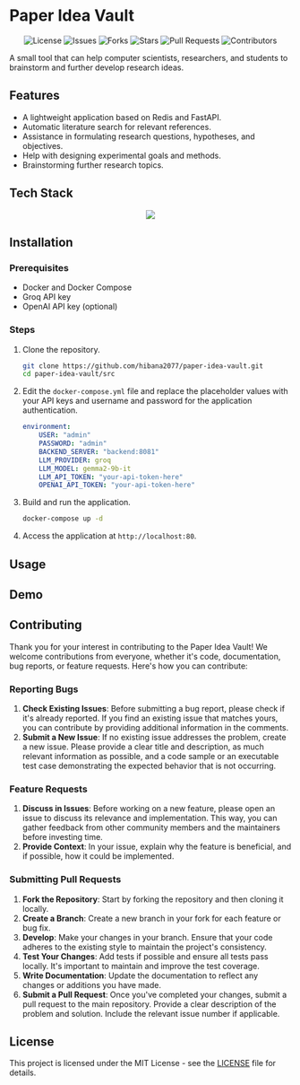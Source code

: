 # Paper Idea Vault

<p align="center">
  <img src="https://img.shields.io/github/license/hibana2077/paper-idea-vault" alt="License">
  <img src="https://img.shields.io/github/issues/hibana2077/paper-idea-vault" alt="Issues">
  <img src="https://img.shields.io/github/forks/hibana2077/paper-idea-vault" alt="Forks">
  <img src="https://img.shields.io/github/stars/hibana2077/paper-idea-vault" alt="Stars">
  <img src="https://img.shields.io/github/issues-pr/hibana2077/paper-idea-vault" alt="Pull Requests">
  <img src="https://img.shields.io/github/contributors/hibana2077/paper-idea-vault" alt="Contributors">
</p>

A small tool that can help computer scientists, researchers, and students to brainstorm and further develop research ideas.

## Features

- A lightweight application based on Redis and FastAPI.
- Automatic literature search for relevant references.
- Assistance in formulating research questions, hypotheses, and objectives.
- Help with designing experimental goals and methods.
- Brainstorming further research topics.

## Tech Stack

<p align="center">
    <img src="https://skillicons.dev/icons?i=py,docker,fastapi,redis" /><br>
</p>

## Installation

### Prerequisites

- Docker and Docker Compose
- Groq API key
- OpenAI API key (optional)

### Steps

1. Clone the repository.

    ```bash
    git clone https://github.com/hibana2077/paper-idea-vault.git
    cd paper-idea-vault/src
    ```

2. Edit the `docker-compose.yml` file and replace the placeholder values with your API keys and username and password for the application authentication.

    ```yaml
    environment:
        USER: "admin"
        PASSWORD: "admin"
        BACKEND_SERVER: "backend:8081"
        LLM_PROVIDER: groq
        LLM_MODEL: gemma2-9b-it
        LLM_API_TOKEN: "your-api-token-here"
        OPENAI_API_TOKEN: "your-api-token-here"
    ```

3. Build and run the application.

    ```bash
    docker-compose up -d
    ```

4. Access the application at `http://localhost:80`.

## Usage

## Demo

## Contributing

Thank you for your interest in contributing to the Paper Idea Vault! We welcome contributions from everyone, whether it's code, documentation, bug reports, or feature requests. Here's how you can contribute:

### Reporting Bugs

1. **Check Existing Issues**: Before submitting a bug report, please check if it's already reported. If you find an existing issue that matches yours, you can contribute by providing additional information in the comments.
2. **Submit a New Issue**: If no existing issue addresses the problem, create a new issue. Please provide a clear title and description, as much relevant information as possible, and a code sample or an executable test case demonstrating the expected behavior that is not occurring.

### Feature Requests

1. **Discuss in Issues**: Before working on a new feature, please open an issue to discuss its relevance and implementation. This way, you can gather feedback from other community members and the maintainers before investing time.
2. **Provide Context**: In your issue, explain why the feature is beneficial, and if possible, how it could be implemented.

### Submitting Pull Requests

1. **Fork the Repository**: Start by forking the repository and then cloning it locally.
2. **Create a Branch**: Create a new branch in your fork for each feature or bug fix.
3. **Develop**: Make your changes in your branch. Ensure that your code adheres to the existing style to maintain the project's consistency.
4. **Test Your Changes**: Add tests if possible and ensure all tests pass locally. It's important to maintain and improve the test coverage.
5. **Write Documentation**: Update the documentation to reflect any changes or additions you have made.
6. **Submit a Pull Request**: Once you've completed your changes, submit a pull request to the main repository. Provide a clear description of the problem and solution. Include the relevant issue number if applicable.

## License

This project is licensed under the MIT License - see the [LICENSE](LICENSE) file for details.